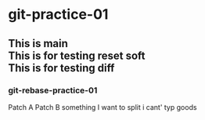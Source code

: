 # git-practice-01
This is main <br>
This is for testing reset soft <br>
This is for testing diff <br>
---
### git-rebase-practice-01
Patch A 
Patch B
something 
I want to split
i cant' typ goods